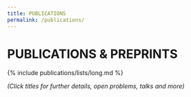 ```yaml
---
title: PUBLICATIONS
permalink: /publications/
---
```


# PUBLICATIONS & PREPRINTS

{% include publications/lists/long.md %}

*(Click titles for further details, open problems, talks and more)*
